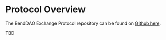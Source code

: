 # Protocol Overview

The BendDAO Exchange Protocol repository can be found on [Github here](https://github.com/BendDAO/bend-exchange-protocol).

TBD
